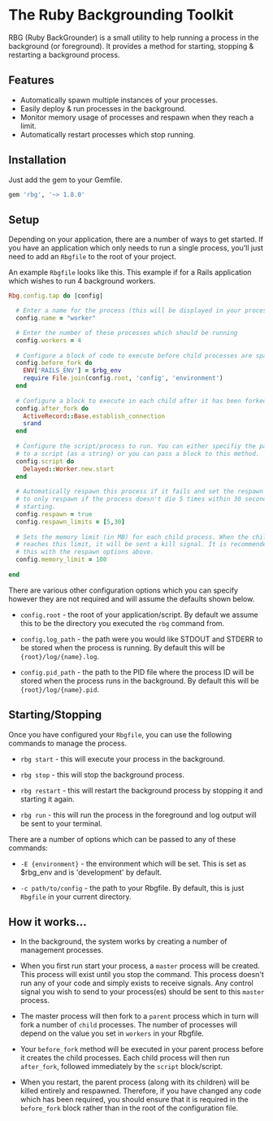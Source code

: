 # The Ruby Backgrounding Toolkit

RBG (Ruby BackGrounder) is a small utility to help running a process
in the background (or foreground). It provides a method for starting, 
stopping & restarting a background process.

## Features

* Automatically spawn multiple instances of your processes.
* Easily deploy & run processes in the background.
* Monitor memory usage of processes and respawn when they reach a limit.
* Automatically restart processes which stop running.

## Installation

Just add the gem to your Gemfile.

```ruby
gem 'rbg', '~> 1.8.0'
```

## Setup

Depending on your application, there are a number of ways to get started.
If you have an application which only needs to run a single process, 
you'll just need to add an `Rbgfile` to the root of your project.

An example `Rbgfile` looks like this. This example if for a Rails application
which wishes to run 4 background workers.

```ruby
Rbg.config.tap do |config|

  # Enter a name for the process (this will be displayed in your process list)
  config.name = "worker"

  # Enter the number of these processes which should be running
  config.workers = 4
  
  # Configure a block of code to execute before child processes are spawned
  config.before_fork do
    ENV['RAILS_ENV'] = $rbg_env
    require File.join(config.root, 'config', 'environment')
  end
  
  # Configure a block to execute in each child after it has been forked
  config.after_fork do
    ActiveRecord::Base.establish_connection
    srand
  end
  
  # Configure the script/process to run. You can either specifiy the path
  # to a script (as a string) or you can pass a block to this method.
  config.script do
    Delayed::Worker.new.start
  end
  
  # Automatically respawn this process if it fails and set the respawn limits
  # to only respawn if the process doesn't die 5 times within 30 seconds of 
  # starting.
  config.respawn = true
  config.respawn_limits = [5,30]
  
  # Sets the memory limit (in MB) for each child process. When the child process
  # reaches this limit, it will be sent a kill signal. It is recommended to use
  # this with the respawn options above.
  config.memory_limit = 100
  
end
```

There are various other configuration options which you can specify however they 
are not required and will assume the defaults shown below.

* `config.root` - the root of your application/script. By default we assume this
  to be the directory you executed the `rbg` command from.
  
* `config.log_path` - the path were you would like STDOUT and STDERR to be stored
  when the process is running. By default this will be `{root}/log/{name}.log`.

* `config.pid_path` - the path to the PID file where the process ID will be stored
  when the process runs in the background. By default this will be `{root}/log/{name}.pid`.


## Starting/Stopping

Once you have configured your `Rbgfile`, you can use the following commands to 
manage the process.

* `rbg start` - this will execute your process in the background.

* `rbg stop` - this will stop the background process.

* `rbg restart` - this will restart the background process by stopping it and 
  starting it again.

* `rbg run` - this will run the process in the foreground and log output will be 
  sent to your terminal.

There are a number of options which can be passed to any of these commands:

* `-E {environment}` - the environment which will be set. This is set as $rbg_env
  and is 'development' by default. 

* `-c path/to/config` - the path to your Rbgfile. By default, this is just `Rbgfile`
  in your current directory. 

## How it works...

* In the background, the system works by creating a number of management processes.

* When you first run start your process, a `master` process will be created. This 
  process will exist until you stop the command. This process doesn't run any of 
  your code and simply exists to receive signals. Any control signal you wish to
  send to your process(es) should be sent to this `master` process.

* The master process will then fork to a `parent` process which in turn will fork
  a number of `child` processes. The number of processes will depend on the value 
  you set in `workers` in your Rbgfile. 

* Your `before_fork` method will be executed in your parent process before it 
  creates the child processes. Each child process will then run `after_fork`,
  followed immediately by the `script` block/script.

* When you restart, the parent process (along with its children) will be killed 
  entirely and respawned. Therefore, if you have changed any code which has been
  required, you should ensure that it is required in the `before_fork` block
  rather than in the root of the configuration file.
